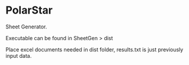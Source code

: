 # PolarStar

Sheet Generator.

Executable can be found in SheetGen > dist 

Place excel documents needed in dist folder, results.txt is just previously input data.


